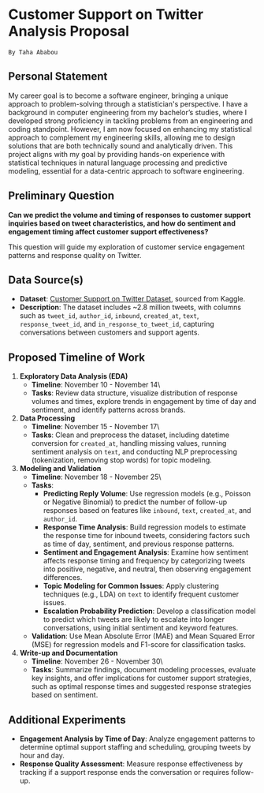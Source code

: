 # Customer Support on Twitter Analysis Proposal

```         
By Taha Ababou
```

## Personal Statement

My career goal is to become a software engineer, bringing a unique approach to problem-solving through a statistician's perspective. I have a background in computer engineering from my bachelor’s studies, where I developed strong proficiency in tackling problems from an engineering and coding standpoint. However, I am now focused on enhancing my statistical approach to complement my engineering skills, allowing me to design solutions that are both technically sound and analytically driven. This project aligns with my goal by providing hands-on experience with statistical techniques in natural language processing and predictive modeling, essential for a data-centric approach to software engineering.

## Preliminary Question

**Can we predict the volume and timing of responses to customer support inquiries based on tweet characteristics, and how do sentiment and engagement timing affect customer support effectiveness?**

This question will guide my exploration of customer service engagement patterns and response quality on Twitter.

## Data Source(s)

-   **Dataset**: [Customer Support on Twitter Dataset](https://www.kaggle.com/datasets/thoughtvector/customer-support-on-twitter/data), sourced from Kaggle.
-   **Description**: The dataset includes \~2.8 million tweets, with columns such as `tweet_id`, `author_id`, `inbound`, `created_at`, `text`, `response_tweet_id`, and `in_response_to_tweet_id`, capturing conversations between customers and support agents.

## Proposed Timeline of Work

1.  **Exploratory Data Analysis (EDA)**
    -   **Timeline**: November 10 - November 14\
    -   **Tasks**: Review data structure, visualize distribution of response volumes and times, explore trends in engagement by time of day and sentiment, and identify patterns across brands.
2.  **Data Processing**
    -   **Timeline**: November 15 - November 17\
    -   **Tasks**: Clean and preprocess the dataset, including datetime conversion for `created_at`, handling missing values, running sentiment analysis on `text`, and conducting NLP preprocessing (tokenization, removing stop words) for topic modeling.
3.  **Modeling and Validation**
    -   **Timeline**: November 18 - November 25\
    -   **Tasks**:
        -   **Predicting Reply Volume**: Use regression models (e.g., Poisson or Negative Binomial) to predict the number of follow-up responses based on features like `inbound`, `text`, `created_at`, and `author_id`.
        -   **Response Time Analysis**: Build regression models to estimate the response time for inbound tweets, considering factors such as time of day, sentiment, and previous response patterns.
        -   **Sentiment and Engagement Analysis**: Examine how sentiment affects response timing and frequency by categorizing tweets into positive, negative, and neutral, then observing engagement differences.
        -   **Topic Modeling for Common Issues**: Apply clustering techniques (e.g., LDA) on `text` to identify frequent customer issues.
        -   **Escalation Probability Prediction**: Develop a classification model to predict which tweets are likely to escalate into longer conversations, using initial sentiment and keyword features.
    -   **Validation**: Use Mean Absolute Error (MAE) and Mean Squared Error (MSE) for regression models and F1-score for classification tasks.
4.  **Write-up and Documentation**
    -   **Timeline**: November 26 - November 30\
    -   **Tasks**: Summarize findings, document modeling processes, evaluate key insights, and offer implications for customer support strategies, such as optimal response times and suggested response strategies based on sentiment.

## Additional Experiments

-   **Engagement Analysis by Time of Day**: Analyze engagement patterns to determine optimal support staffing and scheduling, grouping tweets by hour and day.
-   **Response Quality Assessment**: Measure response effectiveness by tracking if a support response ends the conversation or requires follow-up.
